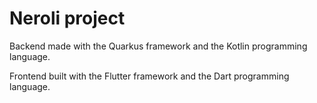 # Neroli project

Backend made with the Quarkus framework and the Kotlin programming language.

Frontend built with the Flutter framework and the Dart programming language.
